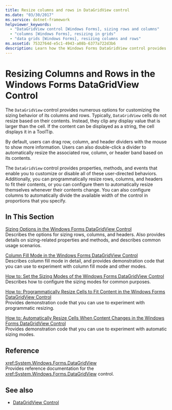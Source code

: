 ```yaml
---
title: Resize columns and rows in DataGridView control
ms.date: "03/30/2017"
ms.service: dotnet-framework
helpviewer_keywords: 
  - "DataGridView control [Windows Forms], sizing rows and columns"
  - "columns [Windows Forms], resizing in grids"
  - "data grids [Windows Forms], resizing columns and rows"
ms.assetid: 7532764d-e5c1-4943-a08b-6377a722d3b6
description: Learn how the Windows Forms DataGridView control provides options for customizing the sizing behavior of its columns and rows.
---
```

# Resizing Columns and Rows in the Windows Forms DataGridView Control

The `DataGridView` control provides numerous options for customizing the sizing behavior of its columns and rows. Typically, `DataGridView` cells do not resize based on their contents. Instead, they clip any display value that is larger than the cell. If the content can be displayed as a string, the cell displays it in a ToolTip.  
  
By default, users can drag row, column, and header dividers with the mouse to show more information. Users can also double-click a divider to automatically resize the associated row, column, or header band based on its contents.  
  
The `DataGridView` control provides properties, methods, and events that enable you to customize or disable all of these user-directed behaviors. Additionally, you can programmatically resize rows, columns, and headers to fit their contents, or you can configure them to automatically resize themselves whenever their contents change. You can also configure columns to automatically divide the available width of the control in proportions that you specify.  
  
## In This Section  

[Sizing Options in the Windows Forms DataGridView Control](sizing-options-in-the-windows-forms-datagridview-control.md)\
Describes the options for sizing rows, columns, and headers. Also provides details on sizing-related properties and methods, and describes common usage scenarios.  
  
[Column Fill Mode in the Windows Forms DataGridView Control](column-fill-mode-in-the-windows-forms-datagridview-control.md)\
Describes column fill mode in detail, and provides demonstration code that you can use to experiment with column fill mode and other modes.  
  
[How to: Set the Sizing Modes of the Windows Forms DataGridView Control](how-to-set-the-sizing-modes-of-the-windows-forms-datagridview-control.md)\
Describes how to configure the sizing modes for common purposes.  
  
[How to: Programmatically Resize Cells to Fit Content in the Windows Forms DataGridView Control](programmatically-resize-cells-to-fit-content-in-the-datagrid.md)\
Provides demonstration code that you can use to experiment with programmatic resizing.  
  
[How to: Automatically Resize Cells When Content Changes in the Windows Forms DataGridView Control](automatically-resize-cells-when-content-changes-in-the-datagrid.md)\
Provides demonstration code that you can use to experiment with automatic sizing modes.  
  
## Reference  

<xref:System.Windows.Forms.DataGridView>  
Provides reference documentation for the <xref:System.Windows.Forms.DataGridView> control.  
  
## See also

- [DataGridView Control](datagridview-control-windows-forms.md)

